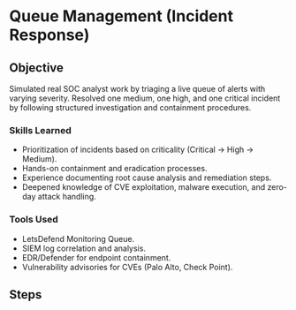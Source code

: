 # Queue Management (Incident Response)

## Objective
Simulated real SOC analyst work by triaging a live queue of alerts with varying severity. Resolved one medium, one high, and one critical incident by following structured investigation and containment procedures.

### Skills Learned
- Prioritization of incidents based on criticality (Critical → High → Medium).
- Hands-on containment and eradication processes.
- Experience documenting root cause analysis and remediation steps.
- Deepened knowledge of CVE exploitation, malware execution, and zero-day attack handling.

### Tools Used
- LetsDefend Monitoring Queue.
- SIEM log correlation and analysis.
- EDR/Defender for endpoint containment.
- Vulnerability advisories for CVEs (Palo Alto, Check Point).

## Steps
